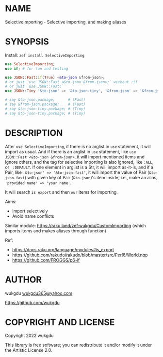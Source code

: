 NAME
====

SelectiveImporting - Selective importing, and making aliases

SYNOPSIS
========

Install: `zef install SelectiveImporting`

```raku
use SelectiveImporting;
use if; # for fun and testing

use JSON::Fast:if(True) <&to-json &from-json>;
# or just `use JSON::Fast <&to-json &from-json>;` without :if
# or just `use JSON::Fast;`
use JSON::Tiny '&to-json' => '&to-json-tiny', '&from-json' => '&from-json-tiny';

# say &to-json.package;      # (Fast)
# say &from-json.package;    # (Fast)
# say &to-json-tiny.package; # (Tiny)
# say &to-json-tiny.package; # (Tiny)
```

DESCRIPTION
===========

After `use SelectiveImporting`, if there is no arglist in `use` statement, it will import as usual. And if there is an arglist in `use` statement, like `use JSON::Fast <&to-json &from-json>`, it will import mentioned items and ignore others, and the tag for selective importing is also ignored, like `:ALL`, or ` :DEFAULT`. If one element in arglist is a Str, it will import as-it-is, and if a Pair, like `'&to-json' => '&to-json-fast'`, it will import the value of Pair (`&to-json-fast`) with given key of Pair (`&to-json`)'s item inside, i.e., make an alias, `'provided name' => 'your name'`.

It will search `is export` and then `our` items for importing.

Aims:
  * Import selectively
  * Avoid name conflicts


Similar module: https://raku.land/zef:wukgdu/CustomImporting (which imports items and makes aliases through function)

Ref:
  * https://docs.raku.org/language/modules#is_export
  * https://github.com/rakudo/rakudo/blob/master/src/Perl6/World.nqp
  * https://github.com/FROGGS/p6-if

AUTHOR
======

wukgdu <wukgdu365@yahoo.com>

https://github.com/wukgdu

COPYRIGHT AND LICENSE
=====================

Copyright 2022 wukgdu

This library is free software; you can redistribute it and/or modify it under the Artistic License 2.0.

